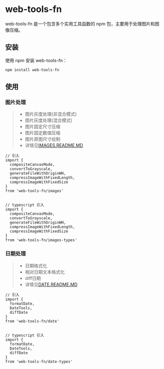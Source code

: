 # web-tools-fn

web-tools-fn 是一个包含多个实用工具函数的 npm 包，主要用于处理图片和图像压缩。

## 安装

使用 npm 安装 web-tools-fn：

```bash
npm install web-tools-fn
```
## 使用


### 图片处理
>- 图片灰度处理(非混合模式)
>- 图片灰度处理(混合模式)
>- 图片固定尺寸压缩
>- 图片固定数值压缩
>- 图片原图尺寸绘制
>- 详情见[IMAGES.README.MD](https://github.com/chensummers/web-tools-fn/blob/main/README.IMAGES.md)

````
// 引入
import {
  compositeCanvasMode,
  convertToGrayscale,
  generateFileWithOriginWH,
  compressImageWithFixedLength,
  compressImageWithFixedSize
}
from 'web-tools-fn/images'


// typescript 引入
import {
  compositeCanvasMode,
  convertToGrayscale,
  generateFileWithOriginWH,
  compressImageWithFixedLength,
  compressImageWithFixedSize
}
from 'web-tools-fn/images-types'
````

### 日期处理
>- 日期格式化
>- 相对日期文本格式化
>- diff日期
>- 详情见[DATE.README.MD](https://github.com/chensummers/web-tools-fn/blob/main/README.DATE.md)

````
// 引入
import {
  formatDate,
  DateTools,
  diffDate
}
from 'web-tools-fn/date'


// typescript 引入
import {
  formatDate,
  DateTools,
  diffDate
}
from 'web-tools-fn/date-types'
````
